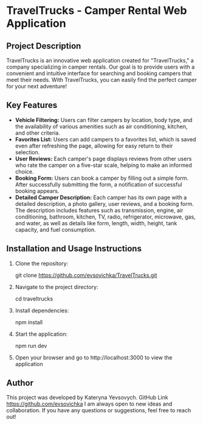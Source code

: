 # TravelTrucks - Camper Rental Web Application

## Project Description

TravelTrucks is an innovative web application created for "TravelTrucks," a company specializing in camper rentals. Our goal is to provide users with a convenient and intuitive interface for searching and booking campers that meet their needs. With TravelTrucks, you can easily find the perfect camper for your next adventure!

## Key Features

- **Vehicle Filtering:** Users can filter campers by location, body type, and the availability of various amenities such as air conditioning, kitchen, and other criteria.
- **Favorites List:** Users can add campers to a favorites list, which is saved even after refreshing the page, allowing for easy return to their selection.
- **User Reviews:** Each camper's page displays reviews from other users who rate the camper on a five-star scale, helping to make an informed choice.
- **Booking Form:** Users can book a camper by filling out a simple form. After successfully submitting the form, a notification of successful booking appears.
- **Detailed Camper Description:** Each camper has its own page with a detailed description, a photo gallery, user reviews, and a booking form. The description includes features such as transmission, engine, air conditioning, bathroom, kitchen, TV, radio, refrigerator, microwave, gas, and water, as well as details like form, length, width, height, tank capacity, and fuel consumption.

## Installation and Usage Instructions

1. Clone the repository:

   git clone https://github.com/evsovichka/TravelTrucks.git

2. Navigate to the project directory:

   cd traveltrucks

3. Install dependencies:

   npm install

4. Start the application:

   npm run dev

5. Open your browser and go to http://localhost:3000 to view the application

## Author

This project was developed by Kateryna Yevsovych.
GitHub Link https://github.com/evsovichka
I am always open to new ideas and collaboration.
If you have any questions or suggestions, feel free to reach out!

